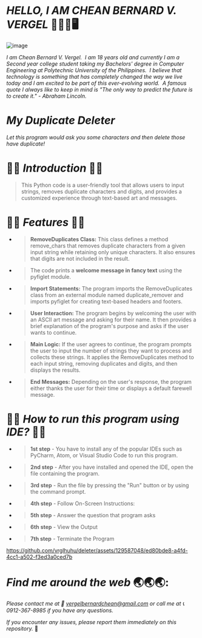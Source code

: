 # _**HELLO, I AM CHEAN BERNARD V. VERGEL**_   :wave::technologist::desktop_computer: 

![image](https://github.com/vrglhuhu/deleter/assets/129587048/3e44bad8-34be-4a00-a69c-9f8c9847660d)

_I am Chean Bernard V. Vergel.  I am 18 years old and currently I am a Second year college student taking my Bachelors' degree in Computer Engineering at Polytechnic University of the Philippines.  I believe that technology is something that has completely changed the way we live today and I am excited to be part of this ever-evolving world.  A famous quote I always like to keep in mind is "The only way to predict the future is to create it." - Abraham Lincoln._

# _**My Duplicate Deleter**_  

_Let this program would ask you some characters and then delete those have duplicate!_
>
# 💢💢 _**Introduction**_ 💢💢 
> This Python code is a user-friendly tool that allows users to input strings, removes duplicate characters and digits, and provides a customized experience through text-based art and messages.

# 💢💢 _**Features**_ 💢💢 
- > **RemoveDuplicates Class:** This class defines a method remove_chars that removes duplicate characters from a given input string while retaining only unique characters. It also ensures that digits are not included in the result.
- > The code prints a **welcome message in fancy text** using the pyfiglet module.
- > **Import Statements:** The program imports the RemoveDuplicates class from an external module named duplicate_remover and imports pyfiglet for creating text-based headers and footers.
- > **User Interaction:** The program begins by welcoming the user with an ASCII art message and asking for their name. It then provides a brief explanation of the program's purpose and asks if the user wants to continue.
- > **Main Logic:** If the user agrees to continue, the program prompts the user to input the number of strings they want to process and collects these strings. It applies the RemoveDuplicates method to each input string, removing duplicates and digits, and then displays the results.
- > **End Messages:** Depending on the user's response, the program either thanks the user for their time or displays a default farewell message.


#  💢💢 _**How to run this program using IDE?**_ 💢💢 
- > **1st step** - You have to install any of the popular IDEs such as PyCharm, Atom, or Visual Studio Code to run this program.
- > **2nd step** - After you have installed and opened the IDE, open the file containing the program.
- > **3rd step** - Run the file by pressing the "Run" button or by using the command prompt.
- > **4th step** - Follow On-Screen Instructions: 
- > **5th step** - Answer the question that program asks
- > **6th step** - View the Output
- > **7th step** - Terminate the Program

https://github.com/vrglhuhu/deleter/assets/129587048/ed80bde8-a4fd-4cc1-a502-f3ed3a0ced7b

# _**Find me around the web**_ :earth_asia::earth_asia::earth_asia::
_Please contact me at :envelope_with_arrow: vergelbernardchean@gmail.com or call me at :telephone_receiver: 0912-367-8985 if you have any questions._

_If you encounter any issues, please report them immediately on this repository._ :beginner:
